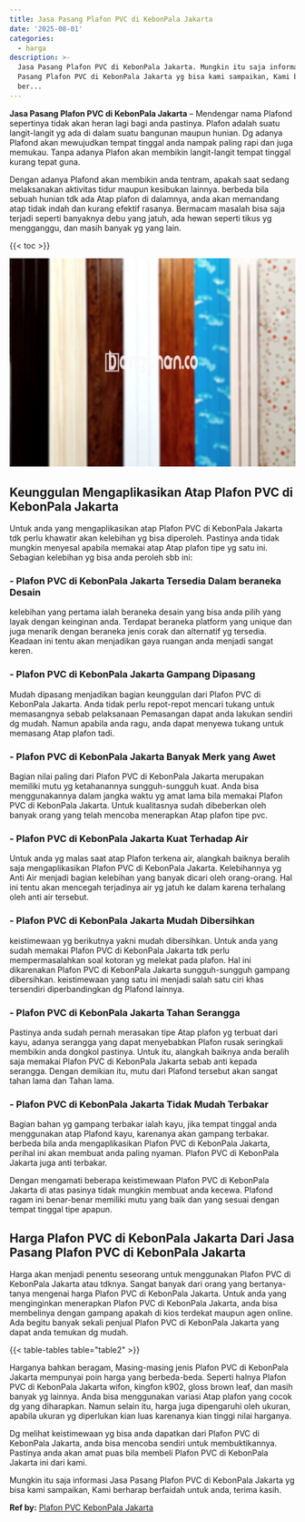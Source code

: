 ```yaml
---
title: Jasa Pasang Plafon PVC di KebonPala Jakarta
date: '2025-08-01'
categories:
  - harga
description: >-
  Jasa Pasang Plafon PVC di KebonPala Jakarta. Mungkin itu saja informasi Jasa
  Pasang Plafon PVC di KebonPala Jakarta yg bisa kami sampaikan, Kami berharap
  ber...
---
```


**Jasa Pasang Plafon PVC di KebonPala Jakarta** – Mendengar nama Plafond sepertinya tidak akan heran lagi bagi anda pastinya. Plafon adalah suatu langit-langit yg ada di dalam suatu bangunan maupun hunian. Dg adanya Plafond akan mewujudkan tempat tinggal anda nampak paling rapi dan juga memukau. Tanpa adanya Plafon akan membikin langit-langit tempat tinggal kurang tepat guna.

Dengan adanya Plafond akan membikin anda tentram, apakah saat sedang melaksanakan aktivitas tidur maupun kesibukan lainnya. berbeda bila sebuah hunian tdk ada Atap plafon di dalamnya, anda akan memandang atap tidak indah dan kurang efektif rasanya. Bermacam masalah bisa saja terjadi seperti banyaknya debu yang jatuh, ada hewan seperti tikus yg mengganggu, dan masih banyak yg yang lain.

{{< toc >}}

![Jasa Pasang Plafon PVC di KebonPala Jakarta](/images/flafond-pvc-murah20.png)

## Keunggulan Mengaplikasikan Atap Plafon PVC di KebonPala Jakarta

Untuk anda yang mengaplikasikan atap Plafon PVC di KebonPala Jakarta tdk perlu khawatir akan kelebihan yg bisa diperoleh. Pastinya anda tidak mungkin menyesal apabila memakai atap Atap plafon tipe yg satu ini. Sebagian kelebihan yg bisa anda peroleh sbb ini:

### \- Plafon PVC di KebonPala Jakarta Tersedia Dalam beraneka Desain

kelebihan yang pertama ialah beraneka desain yang bisa anda pilih yang layak dengan keinginan anda. Terdapat beraneka platform yang unique dan juga menarik dengan beraneka jenis corak dan alternatif yg tersedia. Keadaan ini tentu akan menjadikan gaya ruangan anda menjadi sangat keren.

### \- Plafon PVC di KebonPala Jakarta Gampang Dipasang

Mudah dipasang menjadikan bagian keunggulan dari Plafon PVC di KebonPala Jakarta. Anda tidak perlu repot-repot mencari tukang untuk memasangnya sebab pelaksanaan Pemasangan dapat anda lakukan sendiri dg mudah. Namun apabila anda ragu, anda dapat menyewa tukang untuk memasang Atap plafon tadi.

### \- Plafon PVC di KebonPala Jakarta Banyak Merk yang Awet

Bagian nilai paling dari Plafon PVC di KebonPala Jakarta merupakan memiliki mutu yg ketahanannya sungguh-sungguh kuat. Anda bisa menggunakannya dalam jangka waktu yg amat lama bila memakai Plafon PVC di KebonPala Jakarta. Untuk kualitasnya sudah dibeberkan oleh banyak orang yang telah mencoba menerapkan Atap plafon tipe pvc.

### \- Plafon PVC di KebonPala Jakarta Kuat Terhadap Air

Untuk anda yg malas saat atap Plafon terkena air, alangkah baiknya beralih saja mengaplikasikan Plafon PVC di KebonPala Jakarta. Kelebihannya yg Anti Air menjadi bagian kelebihan yang banyak dicari oleh orang-orang. Hal ini tentu akan mencegah terjadinya air yg jatuh ke dalam karena terhalang oleh anti air tersebut.

### \- Plafon PVC di KebonPala Jakarta Mudah Dibersihkan

keistimewaan yg berikutnya yakni mudah dibersihkan. Untuk anda yang sudah memakai Plafon PVC di KebonPala Jakarta tdk perlu mempermasalahkan soal kotoran yg melekat pada plafon. Hal ini dikarenakan Plafon PVC di KebonPala Jakarta sungguh-sungguh gampang dibersihkan. keistimewaan yang satu ini menjadi salah satu ciri khas tersendiri diperbandingkan dg Plafond lainnya.

### \- Plafon PVC di KebonPala Jakarta Tahan Serangga

Pastinya anda sudah pernah merasakan tipe Atap plafon yg terbuat dari kayu, adanya serangga yang dapat menyebabkan Plafon rusak seringkali membikin anda dongkol pastinya. Untuk itu, alangkah baiknya anda beralih saja memakai Plafon PVC di KebonPala Jakarta sebab anti kepada serangga. Dengan demikian itu, mutu dari Plafond tersebut akan sangat tahan lama dan Tahan lama.

### \- Plafon PVC di KebonPala Jakarta Tidak Mudah Terbakar

Bagian bahan yg gampang terbakar ialah kayu, jika tempat tinggal anda menggunakan atap Plafond kayu, karenanya akan gampang terbakar. berbeda bila anda mengaplikasikan Plafon PVC di KebonPala Jakarta, perihal ini akan membuat anda paling nyaman. Plafon PVC di KebonPala Jakarta juga anti terbakar.

Dengan mengamati beberapa keistimewaan Plafon PVC di KebonPala Jakarta di atas pasinya tidak mungkin membuat anda kecewa. Plafond ragam ini benar-benar memiliki mutu yang baik dan yang sesuai dengan tempat tinggal tipe apapun.

## Harga Plafon PVC di KebonPala Jakarta Dari Jasa Pasang Plafon PVC di KebonPala Jakarta

Harga akan menjadi penentu seseorang untuk menggunakan Plafon PVC di KebonPala Jakarta atau tdknya. Sangat banyak dari orang yang bertanya-tanya mengenai harga Plafon PVC di KebonPala Jakarta. Untuk anda yang menginginkan menerapkan Plafon PVC di KebonPala Jakarta, anda bisa membelinya dengan gampang apakah di kios terdekat maupun agen online. Ada begitu banyak sekali penjual Plafon PVC di KebonPala Jakarta yang dapat anda temukan dg mudah.

{{< table-tables table="table2" >}}

Harganya bahkan beragam, Masing-masing jenis Plafon PVC di KebonPala Jakarta mempunyai poin harga yang berbeda-beda. Seperti halnya Plafon PVC di KebonPala Jakarta wifon, kingfon k902, gloss brown leaf, dan masih banyak yg lainnya. Anda bisa menggunakan variasi Atap plafon yang cocok dg yang diharapkan. Namun selain itu, harga juga dipengaruhi oleh ukuran, apabila ukuran yg diperlukan kian luas karenanya kian tinggi nilai harganya.

Dg melihat keistimewaan yg bisa anda dapatkan dari Plafon PVC di KebonPala Jakarta, anda bisa mencoba sendiri untuk membuktikannya. Pastinya anda akan amat puas bila membeli Plafon PVC di KebonPala Jakarta ini dari kami.

Mungkin itu saja informasi Jasa Pasang Plafon PVC di KebonPala Jakarta yg bisa kami sampaikan, Kami berharap berfaidah untuk anda, terima kasih.

**Ref by:** [Plafon PVC KebonPala Jakarta](https://id.wikipedia.org/wiki/Plafon)

